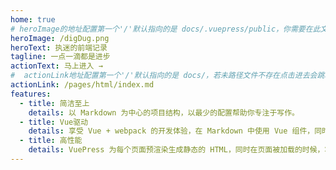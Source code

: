 ```yaml
---
home: true
# heroImage的地址配置第一个'/'默认指向的是 docs/.vuepress/public，你需要在此文件夹放置你的首页图片。
heroImage: /digDug.png
heroText: 执迷的前端记录
tagline: 一点一滴都是进步
actionText: 马上进入 →
#  actionLink地址配置第一个'/'默认指向的是 docs/，若未路径文件不存在点击进去会跳转至404
actionLink: /pages/html/index.md
features:
  - title: 简洁至上
    details: 以 Markdown 为中心的项目结构，以最少的配置帮助你专注于写作。
  - title: Vue驱动
    details: 享受 Vue + webpack 的开发体验，在 Markdown 中使用 Vue 组件，同时可以使用 Vue 来开发自定义主题。
  - title: 高性能
    details: VuePress 为每个页面预渲染生成静态的 HTML，同时在页面被加载的时候，将作为 SPA 运行。
---
```

